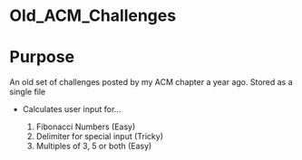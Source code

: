 # Old_ACM_Challenges
<h1>Purpose</h1>
<p>An old set of challenges posted by my ACM chapter a year ago.  Stored as a single file</p>
<ul>
  <li>Calculates user input for...</li>
  <ol>
    <li>Fibonacci Numbers (Easy)</li>
    <li>Delimiter for special input (Tricky)</li>
    <li>Multiples of 3, 5 or both (Easy)</li>
  </ol>
</ul>
